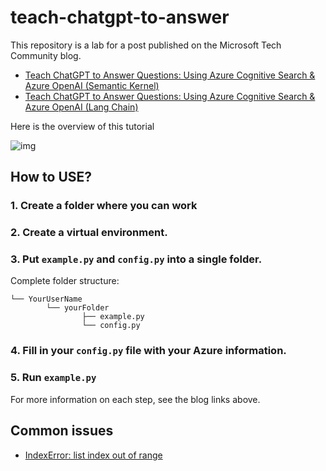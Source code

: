# teach-chatgpt-to-answer
This repository is a lab for a post published on the Microsoft Tech Community blog.
- [Teach ChatGPT to Answer Questions: Using Azure Cognitive Search & Azure OpenAI (Semantic Kernel)](https://techcommunity.microsoft.com/t5/educator-developer-blog/teach-chatgpt-to-answer-questions-using-azure-cognitive-search/ba-p/3985395?wt.mc_id=studentamb_279723)
- [Teach ChatGPT to Answer Questions: Using Azure Cognitive Search & Azure OpenAI (Lang Chain)](https://techcommunity.microsoft.com/t5/educator-developer-blog/teach-chatgpt-to-answer-questions-using-azure-cognitive-search/ba-p/3969713?wt.mc_id=studentamb_279723)

Here is the overview of this tutorial

![img](https://drive.google.com/uc?id=1bGBWzsUB8KZuci8oZzGcs4kpqIaiko0Q)

## How to USE?

### 1. Create a folder where you can work

### 2. Create a virtual environment.

### 3. Put `example.py` and `config.py` into a single folder.

Complete folder structure:
```
└── YourUserName
        └── yourFolder
                ├── example.py
                └── config.py
```

### 4. Fill in your `config.py` file with your Azure information.

### 5. Run `example.py`

For more information on each step, see the blog links above.

## Common issues

- [IndexError: list index out of range](https://github.com/skytin1004/teach-chatgpt-to-answer/issues/1)

